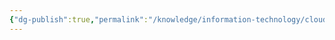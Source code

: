 ```yaml
---
{"dg-publish":true,"permalink":"/knowledge/information-technology/cloud/google-cloud/gke/","dgPassFrontmatter":true}
---
```


